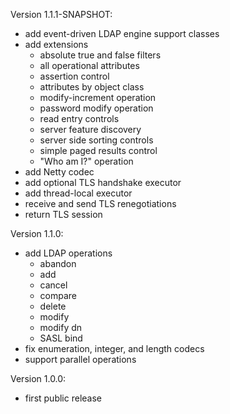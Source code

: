 Version 1.1.1-SNAPSHOT:
- add event-driven LDAP engine support classes
- add extensions
  - absolute true and false filters
  - all operational attributes
  - assertion control
  - attributes by object class
  - modify-increment operation
  - password modify operation
  - read entry controls
  - server feature discovery
  - server side sorting controls
  - simple paged results control
  - "Who am I?" operation
- add Netty codec
- add optional TLS handshake executor
- add thread-local executor
- receive and send TLS renegotiations
- return TLS session

Version 1.1.0:
- add LDAP operations
  - abandon
  - add
  - cancel
  - compare
  - delete
  - modify
  - modify dn
  - SASL bind
- fix enumeration, integer, and length codecs
- support parallel operations

Version 1.0.0:
- first public release
